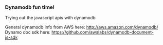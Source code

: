### Dynamodb fun time!
Trying out the javascript apis with dynamodb

General dynamodb info from AWS here: http://aws.amazon.com/dynamodb/
Dynamo doc sdk here: https://github.com/awslabs/dynamodb-document-js-sdk

